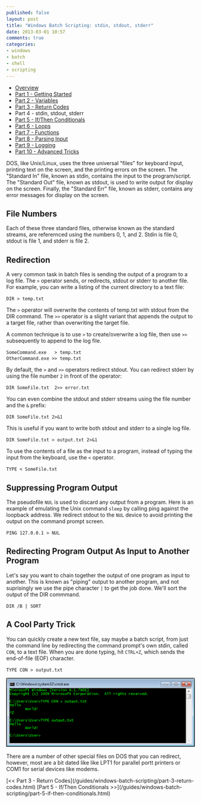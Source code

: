 ```yaml
---
published: false
layout: post
title: "Windows Batch Scripting: stdin, stdout, stderr"
date: 2013-03-01 10:57
comments: true
categories:
- windows
- batch
- shell
- scripting
---
```


* [Overview](/guides/windows-batch-scripting/index.html)
* [Part 1 - Getting Started](/guides/windows-batch-scripting/part-1-getting-started.html)
* [Part 2 - Variables](/guides/windows-batch-scripting/part-2-variables.html)
* [Part 3 - Return Codes](/guides/windows-batch-scripting/part-3-return-codes.html)
* Part 4 - stdin, stdout, stderr
* [Part 5 - If/Then Conditionals](/guides/windows-batch-scripting/part-5-if-then-conditionals.html)
* [Part 6 - Loops](/guides/windows-batch-scripting/part-6-loops.html)
* [Part 7 - Functions](/guides/windows-batch-scripting/part-7-functions.html)
* [Part 8 - Parsing Input](/guides/windows-batch-scripting/part-8-parsing-input.html)
* [Part 9 - Logging](/guides/windows-batch-scripting/part-9-logging.html)
* [Part 10 - Advanced Tricks](/guides/windows-batch-scripting/part-10-advanced-tricks.html)

DOS, like Unix/Linux, uses the three universal "files" for keyboard input, printing text on the screen, and the
printing errors on the screen.  The "Standard In" file, known as stdin, contains the input to the program/script.
The "Standard Out" file, known as stdout, is used to write output for display on the screen.  Finally, the
"Standard Err" file, known as stderr, contains any error messages for display on the screen.

## File Numbers
Each of these three standard files, otherwise known as the standard streams, are referernced using the numbers 0, 1, and 2.
Stdin is file 0, stdout is file 1, and stderr is file 2.

## Redirection
A very common task in batch files is sending the output of a program to a log file.   The `>` operator sends, or redirects,
stdout or stderr to another file.  For example, you can write a listing of the current directory to a text file:

    DIR > temp.txt

The `>` operator will overwrite the contents of temp.txt with stdout from the DIR command.  The `>>` operator is a slight
variant that appends the output to a target file, rather than overwriting the target file.

A common technique is to use `>` to create/overwrite a log file, then use `>>` subsequently to append to the log file.

    SomeCommand.exe   > temp.txt
    OtherCommand.exe >> temp.txt

By default, the `>` and `>>` operators redirect stdout.  You can redirect stderr by using the file number `2` in front of the
operator:

    DIR SomeFile.txt  2>> error.txt

You can even combine the stdout and stderr streams using the file number and the `&` prefix:

    DIR SomeFile.txt 2>&1

This is useful if you want to write both stdout and stderr to a single log file.

    DIR SomeFile.txt > output.txt 2>&1

To use the contents of a file as the input to a program, instead of typing the input from the keyboard, use the `<` operator.

    TYPE < SomeFile.txt


## Suppressing Program Output

The pseudofile `NUL` is used to discard any output from a program. Here is an example of emulating the Unix command `sleep` by calling ping
against the loopback address.  We redirect stdout to the `NUL` device to avoid printing the output on the command prompt screen.

    PING 127.0.0.1 > NUL


## Redirecting Program Output As Input to Another Program

Let's say you want to chain together the output of one program as input to another.  This is known as "piping" output to another program,
and not suprisingly we use the pipe character `|` to get the job done.  We'll sort the output of the DIR commmand.

    DIR /B | SORT


## A Cool Party Trick

You can quickly create a new text file, say maybe a batch script, from just the command line by redirecting the command prompt's own stdin,
called `CON`, to a text file.  When you are done typing, hit `CTRL+Z`, which sends the end-of-file (EOF) character.

    TYPE CON > output.txt

![Screenshot of sending keyboard input to a file](/images/2013-03-05-A.png)

There are a number of other special files on DOS that you can redirect, however, most are a bit dated like like LPT1 for parallel portt printers
or COM1 for serial devices like modems.

<span class="basic-alignment left">
[<< Part 3 - Return Codes](/guides/windows-batch-scripting/part-3-return-codes.html)
</span>
<span class="basic-alignment right">
[Part 5 - If/Then Conditionals >>](/guides/windows-batch-scripting/part-5-if-then-conditionals.html)
</span>
